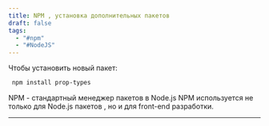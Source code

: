 ```yaml
---
title: NPM , установка дополнительных пакетов
draft: false
tags:
  - "#npm"
  - "#NodeJS"
---
```

Чтобы установить новый пакет:
~~~bash
 npm install prop-types
~~~

NPM - стандартный менеджер пакетов в Node.js
NPM используется не только для Node.js пакетов , но и для front-end разработки.

_____
